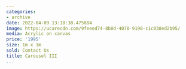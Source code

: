 ```yaml
---
categories:
- archive
date: 2022-04-09 13:18:38.475884
image: https://ucarecdn.com/9feeed74-8b0d-4070-9198-c1c038ed2b95/
media: Acrylic on canvas
price: '1995'
size: 1m x 1m
sold: Contact Us
title: Carousel III
...
```

